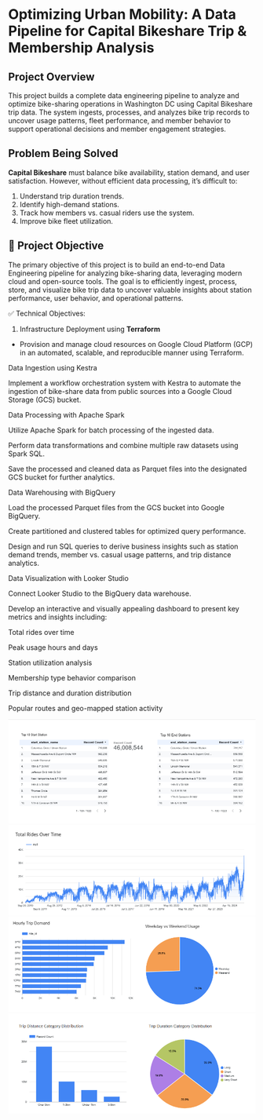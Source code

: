 # Optimizing Urban Mobility: A Data Pipeline for Capital Bikeshare Trip & Membership Analysis

## Project Overview
This project builds a complete data engineering pipeline to analyze and optimize bike-sharing operations in Washington DC using Capital Bikeshare trip data. The system ingests, processes, and analyzes bike trip records to uncover usage patterns, fleet performance, and member behavior to support operational decisions and member engagement strategies.

## Problem Being Solved
**Capital Bikeshare** must balance bike availability, station demand, and user satisfaction. However, without efficient data processing, it’s difficult to:
1. Understand trip duration trends.
2. Identify high-demand stations.
3. Track how members vs. casual riders use the system.
4. Improve bike fleet utilization.

## 📌 Project Objective
The primary objective of this project is to build an end-to-end Data Engineering pipeline for analyzing bike-sharing data, leveraging modern cloud and open-source tools. The goal is to efficiently ingest, process, store, and visualize bike trip data to uncover valuable insights about station performance, user behavior, and operational patterns.

✅ Technical Objectives:
1. Infrastructure Deployment using **Terraform**
- Provision and manage cloud resources on Google Cloud Platform (GCP) in an automated, scalable, and reproducible manner using Terraform.

Data Ingestion using Kestra

Implement a workflow orchestration system with Kestra to automate the ingestion of bike-share data from public sources into a Google Cloud Storage (GCS) bucket.

Data Processing with Apache Spark

Utilize Apache Spark for batch processing of the ingested data.

Perform data transformations and combine multiple raw datasets using Spark SQL.

Save the processed and cleaned data as Parquet files into the designated GCS bucket for further analytics.

Data Warehousing with BigQuery

Load the processed Parquet files from the GCS bucket into Google BigQuery.

Create partitioned and clustered tables for optimized query performance.

Design and run SQL queries to derive business insights such as station demand trends, member vs. casual usage patterns, and trip distance analytics.

Data Visualization with Looker Studio

Connect Looker Studio to the BigQuery data warehouse.

Develop an interactive and visually appealing dashboard to present key metrics and insights including:

Total rides over time

Peak usage hours and days

Station utilization analysis

Membership type behavior comparison

Trip distance and duration distribution

Popular routes and geo-mapped station activity


![Using LockerStudio ](image.png)
![2](image-1.png)
![3](image-2.png)
![4](image-3.png)
